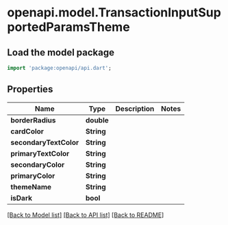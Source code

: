 # openapi.model.TransactionInputSupportedParamsTheme

## Load the model package
```dart
import 'package:openapi/api.dart';
```

## Properties
Name | Type | Description | Notes
------------ | ------------- | ------------- | -------------
**borderRadius** | **double** |  | 
**cardColor** | **String** |  | 
**secondaryTextColor** | **String** |  | 
**primaryTextColor** | **String** |  | 
**secondaryColor** | **String** |  | 
**primaryColor** | **String** |  | 
**themeName** | **String** |  | 
**isDark** | **bool** |  | 

[[Back to Model list]](../README.md#documentation-for-models) [[Back to API list]](../README.md#documentation-for-api-endpoints) [[Back to README]](../README.md)


